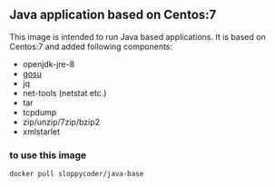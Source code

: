 ## Java application based on Centos:7

This image is intended to run Java based applications. It is based on Centos:7 and added following components:

* openjdk-jre-8
* [gosu](https://github.com/tianon/gosu)
* jq
* net-tools (netstat etc.)
* tar
* tcpdump 
* zip/unzip/7zip/bzip2
* xmlstarlet

### to use this image

```
docker pull sloppycoder/java-base
```

